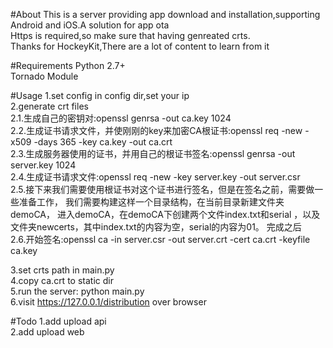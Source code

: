 #About
This is a server providing app download and installation,supporting Android and iOS.A solution for app ota<br/>
Https is required,so make sure that having genreated crts.<br/>
Thanks for HockeyKit,There are a lot of content to learn from it<br/>

#Requirements
Python 2.7+<br/>
Tornado Module

#Usage
1.set config in config dir,set your ip<br/>
2.generate crt files<br/>
    2.1.生成自己的密钥对:openssl genrsa -out ca.key 1024 <br/>
    2.2.生成证书请求文件，并使刚刚的key来加密CA根证书:openssl req -new -x509 -days 365 -key ca.key -out ca.crt<br/>
    2.3.生成服务器使用的证书，并用自己的根证书签名:openssl genrsa -out server.key 1024  <br/>
    2.4.生成证书请求文件:openssl req -new -key server.key -out server.csr <br/>
    2.5.接下来我们需要使用根证书对这个证书进行签名，但是在签名之前，需要做一些准备工作， 我们需要构建这样一个目录结构，在当前目录新建文件夹demoCA，
进入demoCA，在demoCA下创建两个文件index.txt和serial ，以及文件夹newcerts，其中index.txt的内容为空，serial的内容为01。
完成之后<br/>
    2.6.开始签名:openssl ca -in server.csr -out server.crt -cert ca.crt -keyfile ca.key <br/> 
    
3.set crts path in main.py<br/>
4.copy ca.crt to static dir<br/>
5.run the server: python main.py<br/>
6.visit https://127.0.0.1/distribution over browser <br/>

#Todo
1.add upload api<br/>
2.add upload web


    
